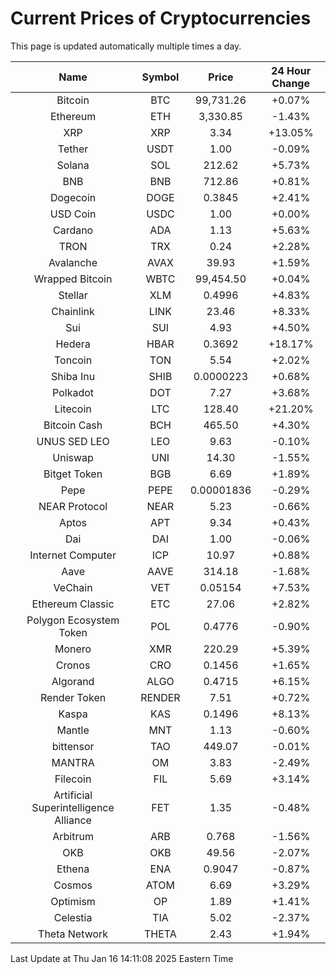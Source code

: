 # Current Prices of Cryptocurrencies
This page is updated automatically multiple times a day.

| Name | Symbol | Price | 24 Hour Change |
| :---: |:---:| :---: | :---: |
| Bitcoin | BTC | 99,731.26 | +0.07% |
| Ethereum | ETH | 3,330.85 | -1.43% |
| XRP | XRP | 3.34 | +13.05% |
| Tether | USDT | 1.00 | -0.09% |
| Solana | SOL | 212.62 | +5.73% |
| BNB | BNB | 712.86 | +0.81% |
| Dogecoin | DOGE | 0.3845 | +2.41% |
| USD Coin | USDC | 1.00 | +0.00% |
| Cardano | ADA | 1.13 | +5.63% |
| TRON | TRX | 0.24 | +2.28% |
| Avalanche | AVAX | 39.93 | +1.59% |
| Wrapped Bitcoin | WBTC | 99,454.50 | +0.04% |
| Stellar | XLM | 0.4996 | +4.83% |
| Chainlink | LINK | 23.46 | +8.33% |
| Sui | SUI | 4.93 | +4.50% |
| Hedera | HBAR | 0.3692 | +18.17% |
| Toncoin | TON | 5.54 | +2.02% |
| Shiba Inu | SHIB | 0.0000223 | +0.68% |
| Polkadot | DOT | 7.27 | +3.68% |
| Litecoin | LTC | 128.40 | +21.20% |
| Bitcoin Cash | BCH | 465.50 | +4.30% |
| UNUS SED LEO | LEO | 9.63 | -0.10% |
| Uniswap | UNI | 14.30 | -1.55% |
| Bitget Token | BGB | 6.69 | +1.89% |
| Pepe | PEPE | 0.00001836 | -0.29% |
| NEAR Protocol | NEAR | 5.23 | -0.66% |
| Aptos | APT | 9.34 | +0.43% |
| Dai | DAI | 1.00 | -0.06% |
| Internet Computer | ICP | 10.97 | +0.88% |
| Aave | AAVE | 314.18 | -1.68% |
| VeChain | VET | 0.05154 | +7.53% |
| Ethereum Classic | ETC | 27.06 | +2.82% |
| Polygon Ecosystem Token | POL | 0.4776 | -0.90% |
| Monero | XMR | 220.29 | +5.39% |
| Cronos | CRO | 0.1456 | +1.65% |
| Algorand | ALGO | 0.4715 | +6.15% |
| Render Token | RENDER | 7.51 | +0.72% |
| Kaspa | KAS | 0.1496 | +8.13% |
| Mantle | MNT | 1.13 | -0.60% |
| bittensor | TAO | 449.07 | -0.01% |
| MANTRA | OM | 3.83 | -2.49% |
| Filecoin | FIL | 5.69 | +3.14% |
| Artificial Superintelligence Alliance | FET | 1.35 | -0.48% |
| Arbitrum | ARB | 0.768 | -1.56% |
| OKB | OKB | 49.56 | -2.07% |
| Ethena | ENA | 0.9047 | -0.87% |
| Cosmos | ATOM | 6.69 | +3.29% |
| Optimism | OP | 1.89 | +1.41% |
| Celestia | TIA | 5.02 | -2.37% |
| Theta Network | THETA | 2.43 | +1.94% |

Last Update at Thu Jan 16 14:11:08 2025 Eastern Time